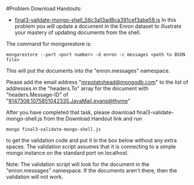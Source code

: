 #Problem
Download Handouts:
 - <a href="https://university.mongodb.com/static/MongoDB_2017_M101J_January/handouts/final3-validate-mongo-shell_56c3a13ad8ca391cef3abe58.98637d16fdd8.js">final3-validate-mongo-shell_56c3a13ad8ca391cef3abe58.js</a>
In this problem you will update a document in the Enron dataset to illustrate your mastery of updating documents from the shell.

The command for mongorestore is:

    mongorestore --port <port number> -d enron -c messages <path to BSON file>

This will put the documents into the "enron.messages" namespace.

Please add the email address "mrpotatohead@mongodb.com" to the list of addresses in the "headers.To" array for the document with "headers.Message-ID" of "<8147308.1075851042335.JavaMail.evans@thyme>"

After you have completed that task, please download final3-validate-mongo-shell.js from the Download Handout link and run

    mongo final3-validate-mongo-shell.js

to get the validation code and put it in the box below without any extra spaces. The validation script assumes that it is connecting to a simple mongo instance on the standard port on localhost.

Note: The validation script will look for the document in the "enron.messages" namespace. If the documents aren't there, then the validation will not work.
